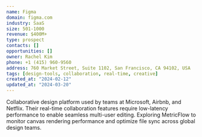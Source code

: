 ```yaml
---
name: Figma
domain: figma.com
industry: SaaS
size: 501-1000
revenue: $400M+
type: prospect
contacts: []
opportunities: []
owner: Rachel Kim
phone: +1 (415) 960-9560
address: 760 Market Street, Suite 1102, San Francisco, CA 94102, USA
tags: [design-tools, collaboration, real-time, creative]
created_at: "2024-02-12"
updated_at: "2024-03-20"
---
```


Collaborative design platform used by teams at Microsoft, Airbnb, and Netflix. Their real-time collaboration features require low-latency performance to enable seamless multi-user editing. Exploring MetricFlow to monitor canvas rendering performance and optimize file sync across global design teams.